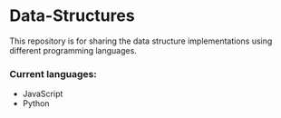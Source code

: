 # Data-Structures

This repository is for sharing the data structure implementations using different programming languages.

### Current languages:
- JavaScript
- Python
